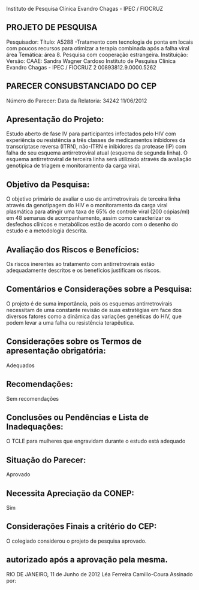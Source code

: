 Instituto de Pesquisa Clínica Evandro Chagas - IPEC / FIOCRUZ

## PROJETO DE PESQUISA
Pesquisador:
Título: A5288 -Tratamento com tecnologia de ponta em locais com poucos recursos para otimizar a terapia combinada após a falha viral 
área Temática: área 8. Pesquisa com cooperação estrangeira.
Instituição:
Versão:
CAAE:
Sandra Wagner Cardoso
Instituto de Pesquisa Clínica Evandro Chagas -
IPEC / FIOCRUZ
2
00893812.9.0000.5262

## PARECER CONSUBSTANCIADO DO CEP
Número do Parecer:
Data da Relatoria:
34242
11/06/2012

## Apresentação do Projeto:
Estudo aberto de fase IV para participantes infectados pelo HIV com experiência ou resistência a três classes de medicamentos inibidores da transcriptase reversa (ITRN), não-ITRN e inibidores da protease (IP) com falha de seu esquema antirretroviral atual (esquema de segunda linha). O esquema antirretroviral de terceira linha será utilizado através da avaliação genotípica de triagem e monitoramento da carga viral.

## Objetivo da Pesquisa:
O objetivo primário de avaliar o uso de antirretrovirais de terceira linha através da genotipagem do HIV e o monitoramento da carga viral plasmática para atingir uma taxa de 65% de controle viral (200 cópias/ml) em 48 semanas de acompanhamento, assim como caracterizar os desfechos clínicos e metabólicos estão de acordo com o desenho do estudo e a metodologia descrita.

## Avaliação dos Riscos e Benefícios:
Os riscos inerentes ao tratamento com antirretrovirais estão adequadamente descritos e os benefícios justificam os riscos.

## Comentários e Considerações sobre a Pesquisa:
O projeto é de suma importância, pois os esquemas antirretrovirais necessitam de uma constante revisão de suas estratégias em face dos diversos fatores como a dinâmica das variações genéticas do HIV, que podem levar a uma falha ou resistência terapêutica.

## Considerações sobre os Termos de apresentação obrigatória:
Adequados

## Recomendações:
Sem recomendações

## Conclusões ou Pendências e Lista de Inadequações:
O TCLE para mulheres que engravidam durante o estudo está adequado

## Situação do Parecer:
Aprovado

## Necessita Apreciação da CONEP:
Sim

## Considerações Finais a critério do CEP:
O colegiado considerou o projeto de pesquisa aprovado.

## autorizado após a aprovação pela mesma.
RIO DE JANEIRO, 11 de Junho de 2012
Léa Ferreira Camillo-Coura Assinado por: